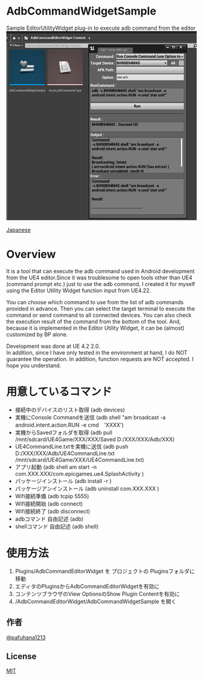 # AdbCommandWidgetSample
Sample EditorUtilityWidget plug-in to execute adb command from the editor
![0](https://raw.githubusercontent.com/pafuhana1213/Screenshot/master/AdbCommandSample0.png)

[Japanese](https://github.com/pafuhana1213/AdbCommandWidgetSample/blob/master/README.md)

# Overview
It is a tool that can execute the adb command used in Android development from the UE4 editor.Since it was troublesome to open tools other than UE4 (command prompt etc.) just to use the adb command, I created it for myself using the Editor Utility Widget function input from UE4.22.

You can choose which command to use from the list of adb commands provided in advance. Then you can select the target terminal to execute the command or send command to all connected devices. You can also check the execution result of the command from the bottom of the tool. And, because it is implemented in the Editor Utility Widget, it can be (almost) customized by BP alone.

Development was done at UE 4.2 2.0.  
In addition, since I have only tested in the environment at hand, I do NOT guarantee the operation. In addition, function requests are NOT accepted. I hope you understand.

# 用意しているコマンド
- 接続中のデバイスのリスト取得 (adb devices)
- 実機にConsole Commandを送信 (adb shell "am broadcast -a android.intent.action.RUN -e cmd　'XXXX')
- 実機からSavedフォルダを取得 (adb pull /mnt/sdcard/UE4Game/XXX/XXX/Saved D:/XXX/XXX/Adb/XXX)
- UE4CommandLine.txtを実機に送信 (adb push D:/XXX/XXX/Adb/UE4CommandLine.txt /mnt/sdcard/UE4Game/XXX/UE4CommandLine.txt)
- アプリ起動 (adb shell am start -n com.XXX.XXX/com.epicgames.ue4.SplashActivity  )
- パッケージインストール (adb install -r )
- パッケージアンインストール (adb uninstall com.XXX.XXX )
- Wifi接続準備 (adb tcpip 5555)
- Wifi接続開始 (adb connect)
- Wifi接続終了 (adb disconnect)
- adbコマンド 自由記述 (adb)
- shellコマンド 自由記述 (adb shell)
 
# 使用方法
1. Plugins/AdbCommandEditorWidget を プロジェクトの Pluginsフォルダに移動
1. エディタのPluginsからAdbCommandEditorWidgetを有効に
1. コンテンツブラウザのView OptionsのShow Plugin Contentを有効に
1. /AdbCommandEditorWidget/AdbCommandWidgetSample を開く

## 作者
[@pafuhana1213](https://twitter.com/pafuhana1213)

## License
[MIT](https://github.com/pafuhana1213/AdbCommandWidgetSample/blob/master/LICENSE)
